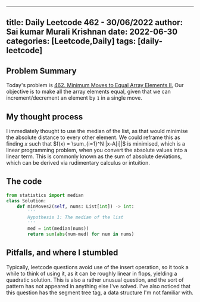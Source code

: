 
---
title: Daily Leetcode 462 - 30/06/2022
author: Sai kumar Murali Krishnan
date: 2022-06-30
categories: [Leetcode,Daily]
tags: [daily-leetcode]
---

## Problem Summary

Today's problem is [462. Minimum Moves to Equal Array Elements II.](https://leetcode.com/problems/minimum-moves-to-equal-array-elements-ii/) Our objective is to make all the array elements equal, given that we can increment/decrement an element by `1` in a single move.

## My thought process

I immediately thought to use the median of the list, as that would minimise the absolute distance to every other element. We could reframe this as finding $x$ such that $f(x) = \sum_{i=1}^N |x-A[i]|$ is minimised, which is a linear programming problem, when you convert the absolute values into a linear term. This is commonly known as the sum of absolute deviations, which can be derived via rudimentary calculus or intuition.

## The code 

```py
from statistics import median
class Solution:
    def minMoves2(self, nums: List[int]) -> int:
        '''
        Hypothesis 1: The median of the list
        '''
        med = int(median(nums))
        return sum(abs(num-med) for num in nums)
```

## Pitfalls, and where I stumbled

Typically, leetcode questions avoid use of the insert operation, so it took a while to think of using it, as it can be roughly linear in flops, yielding a quadratic solution. This is also a rather unusual question, and the sort of pattern has not appeared in anything else I've solved. I've also noticed that this question has the segment tree tag, a data structure I'm not familiar with.